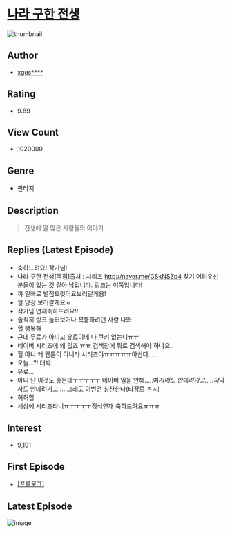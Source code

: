 # [나라 구한 전생](https://comic.naver.com/bestChallenge/list?titleId=712493)
![thumbnail](https://image-comic.pstatic.net/user_contents_data/challenge_comic/2020/04/13/184065/thumbnail_202x1645e96d32e_1afc_4ebb_9d84_645505e1201a_00001967.JPEG)

## Author
- [xgus****](https://comic.naver.com/artistTitle?id=184065)

## Rating
- 9.89

## View Count
- 1020000

## Genre
- 판타지

## Description
> 전생에 말 많은 사람들의 이야기

## Replies (Latest Episode)
- 축하드려요! 작가님!
- 나라 구한 전생[독점]출처 : 시리즈 http://naver.me/GSkNSZp4 찾기 어려우신 분들이 있는 것 같아 남깁니다. 링크는 이쪽입니다!
- 꺄 일빠로 별점드렷어요보러갈게용!
- 헐 당장 보러갈게요ㅠ
- 작가님 연재축하드려요!!
- 솔직히 링크 눌러보거나 복붙하려던 사람 나와
- 헐 행복해
- 근데 무료가 아니고 유료이네 나 쿠키 없는디ㅠㅠ
- 네이버 시리즈에 왜 없죠 ㅠㅠ 검색창에 뭐로 검색해야 하나요..
- 헐 아니 왜 웹툰이 아니라 시리즈야ㅠㅠㅠㅠㅠ아쉽다....
- 오늘...?! 대박
- 유료...
- 아니 난 이것도 좋은데ㅜㅜㅜㅜㅜ 네이버 일을 안해.....여*자매도 안데려가고.....마*약사도 안데려가고.....그래도 이번건 칭찬한다(타장르 ㅈㅅ)
- 허허헐
- 세상에 시리즈라니ㅠㅜㅜㅜㅜ정식연재 축하드려요ㅠㅠㅠ

## Interest
- 9,191

## First Episode
- [[프롤로그]](https://comic.naver.com/bestChallenge/detail?titleId=712493&no=10)

## Latest Episode
![image](https://image-comic.pstatic.net/user_contents_data/challenge_comic/2020/09/08/184065/upload_3559029186275914803.jpeg)
